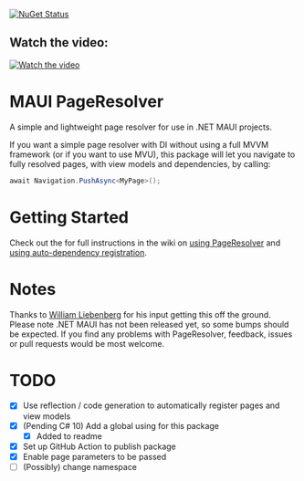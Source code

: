 [![NuGet Status](https://img.shields.io/nuget/v/Goldie.MauiPlugins.PageResolver.svg?style=flat)](https://www.nuget.org/packages/Goldie.MauiPlugins.PageResolver/) 

## Watch the video:

<a href="http://www.youtube.com/watch?feature=player_embedded&v=qx8A4zIe9dU" target="_blank">
 <img src="http://img.youtube.com/vi/qx8A4zIe9dU/hqdefault.jpg" alt="Watch the video" />
</a>

# MAUI PageResolver
A simple and lightweight page resolver for use in .NET MAUI projects.

If you want a simple page resolver with DI without using a full MVVM framework (or if you want to use MVU), this package will let you navigate to fully resolved pages, with view models and dependencies, by calling:

```cs
await Navigation.PushAsync<MyPage>();
```

# Getting Started

Check out the for full instructions in the wiki on [using PageResolver](https://github.com/matt-goldman/Maui.Plugins.PageResolver/wiki/1-Using-the-PageResolver) and [using auto-dependency registration](https://github.com/matt-goldman/Maui.Plugins.PageResolver/wiki/2-Using-Auto-registration-(experimental)).

# Notes

Thanks to [William Liebenberg](https://github.com/william-liebenberg) for his input getting this off the ground.    
Please note .NET MAUI has not been released yet, so some bumps should be expected. If you find any problems with PageResolver, feedback, issues or pull requests would be most welcome.

# TODO
- [x] Use reflection / code generation to automatically register pages and view models
- [x] (Pending C# 10) Add a global using for this package
  - [x] Added to readme
- [x] Set up GitHub Action to publish package
- [x] Enable page parameters to be passed
- [ ] (Possibly) change namespace
